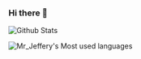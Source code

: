 ### Hi there 👋

<!--
**ZhuoyangFu/ZhuoyangFu** is a ✨ _special_ ✨ repository because its `README.md` (this file) appears on your GitHub profile.

Here are some ideas to get you started:

- 🔭 I’m currently working on ...
- 🌱 I’m currently learning ...
- 👯 I’m looking to collaborate on ...
- 🤔 I’m looking for help with ...
- 💬 Ask me about ...
- 📫 How to reach me: ...
- 😄 Pronouns: ...
- ⚡ Fun fact: ...
-->

![Github Stats](https://github-readme-stats.vercel.app/api?username=ZhuoyangFu&show_icons=true&theme=dark&count_private=true)

![Mr_Jeffery's Most used languages](https://github-readme-stats.vercel.app/api/top-langs?username=ZhuoyangFu&show_icons=true&count_private=true&theme=gotham)

